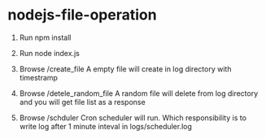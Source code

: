 # nodejs-file-operation


1. Run npm install

2. Run node index.js

3. Browse /create_file
  A empty file will create in log directory with timestramp
  
4. Browse /detele_random_file
  A random file will delete from log directory and you will get file list as a response
  
5. Browse /schduler 
  Cron scheduler will run. Which responsibility is to write log after 1 minute inteval in logs/scheduler.log
